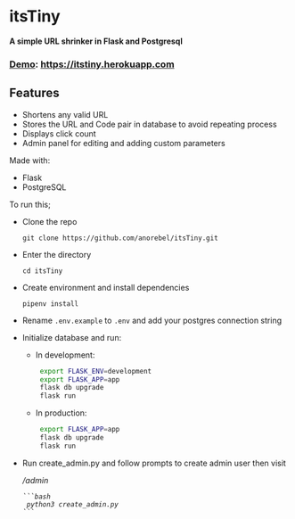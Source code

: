 # itsTiny

**A simple URL shrinker in Flask and Postgresql**

### [Demo](https://itstiny.herokuapp.com): https://itstiny.herokuapp.com

## Features

* Shortens any valid URL
* Stores the URL and Code pair in database to avoid repeating process
* Displays click count
* Admin panel for editing and adding custom parameters

Made with:

 - Flask
 - PostgreSQL

To run this;
 
  - Clone the repo
  
	`git clone https://github.com/anorebel/itsTiny.git`
 
  - Enter the directory
  
	  `cd itsTiny`
 
  - Create environment and install dependencies
  
	  `pipenv install`

  - Rename `.env.example` to `.env` and add your postgres connection string

  - Initialize database and run:
 	- In development:
	 	```bash
	 	 export FLASK_ENV=development
	 	 export FLASK_APP=app
	 	 flask db upgrade
	 	 flask run
	 	```
	 	
	 - In production:
	 	```bash
	 	 export FLASK_APP=app
	 	 flask db upgrade
	 	 flask run
	 	```

  - Run create_admin.py and follow prompts to create admin user then visit <address>/admin

  		```bash
  		 python3 create_admin.py
  		```
